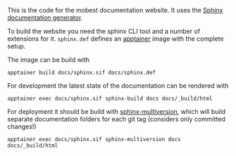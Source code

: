 This is the code for the mobest documentation website. It uses the [Sphinx documentation generator](https://www.sphinx-doc.org/en/master).

To build the website you need the sphinx CLI tool and a number of extensions for it. `sphinx.def` defines an [apptainer](https://apptainer.org) image with the complete setup.

The image can be build with
```
apptainer build docs/sphinx.sif docs/sphinx.def
```

For development the latest state of the documentation can be rendered with
```
apptainer exec docs/sphinx.sif sphinx-build docs docs/_build/html
```

For deployment it should be build with [sphinx-multiversion](https://holzhaus.github.io/sphinx-multiversion/master/index.html), which will build separate documentation folders for each git tag (considers only committed changes!)
```
apptainer exec docs/sphinx.sif sphinx-multiversion docs docs/_build/html
```



